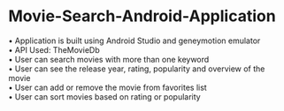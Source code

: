 # Movie-Search-Android-Application</br>
• Application is built using Android Studio and geneymotion emulator</br>
• API Used: TheMovieDb</br>
• User can search movies with more than one keyword</br>
• User can see the release year, rating, popularity and overview of the movie</br>
• User can add or remove the movie from favorites list</br>
• User can sort movies based on rating or popularity</br>
